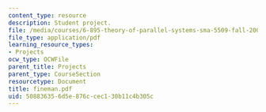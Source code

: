 ```yaml
---
content_type: resource
description: Student project.
file: /media/courses/6-895-theory-of-parallel-systems-sma-5509-fall-2003/508836356d5e876ccec130b11c4b305c_fineman.pdf
file_type: application/pdf
learning_resource_types:
- Projects
ocw_type: OCWFile
parent_title: Projects
parent_type: CourseSection
resourcetype: Document
title: fineman.pdf
uid: 50883635-6d5e-876c-cec1-30b11c4b305c
---
```

